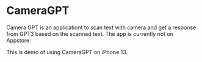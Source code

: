# CameraGPT
Camera GPT is an applicationt to scan text with camera and get a response from GPT3 based on the scanned text.
The app is currently not on Appstore.

This is demo of using CameraGPT on iPhone 13.
